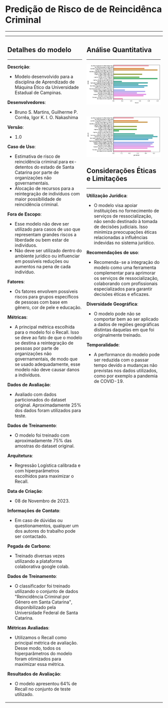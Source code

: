 
# **Predição de Risco de de Reincidênca Criminal**  

***

<table>

<td>

## **Detalhes do modelo**

***

**Descrição**: 
- Modelo desenvolvido para a disciplina de Aprendizado de Máquina Ético da Universidade Estadual de Campinas.
 
**Desenvolvedores**: 
- Bruno S. Martins, Guilherme P. Corrêa, Igor K. I. O. Nakashima
 
**Versão**: 
- 1.0

**Caso de Uso**: 
- Estimativa de risco de reincidência criminal para ex-detentos do estado de Santa Catarina por parte de organizações não governamentais.
- Alocação de recursos para a reintegração de indivíduos com maior possibilidade de reincidência criminal.
 
**Fora de Escopo**: 
- Esse modelo não deve ser utilizado para casos de uso
que representam grandes riscos a liberdade ou bem estar de indivíduos. 
- Não deve ser utilizado dentro do ambiente jurídico ou influenciar em possíveis reduções ou aumentos na pena de cada indivíduo.

**Fatores**:
- Os fatores envolvem possíveis riscos para grupos específicos de pessoas com base em gênero, cor de pele e educação. 
 
**Métricas**:
- A principal métrica escolhida para o modelo foi o Recall. Isso se deve ao fato de que o modelo se destina a reintegração de pessoas por parte de organizações não governamentais,
de modo que se usado adequadamente, esse modelo não deve causar danos a indivíduos.

**Dados de Avaliação**:
- Avaliado com dados particionados do dataset original. Aproximadamente 25% dos dados foram utilizados para teste.

**Dados de Treinamento**:
- O modelo foi treinado com aproximadamente 75% das amostras do dataset original.

**Arquitetura**: 
- Regressão Logística calibrada e com hiperparâmetros escolhidos para maximizar o Recall.

**Data de Criação**: 
- 08 de Novembro de 2023.

**Informações de Contato**: 
- Em caso de dúvidas ou questionamentos, qualquer um 
dos autores do trabalho pode ser contactado.
 
**Pegada de Carbono**: 
- Treinado diversas vezes utilizando a plataforma colaborativa google colab.

**Dados de Treinamento**: 
- O classificador foi treinado utilizando o conjunto de dados 
"Reincidência Criminal por Gênero em Santa Catarina", disponibilizado pela 
Universidade Federal de Santa Catarina.

**Métricas Avaliadas**: 
- Utilizamos o Recall como principal métrica de avaliação. 
Desse modo, todos os hiperparâmetros do modelo foram otimizados para 
maximizar essa métrica.

**Resultados de Avaliação**: 
- O modelo apresentou 64% de Recall no conjunto de 
teste utilizado. 
 
</td>

<td style="vertical-align: top">

## **Análise Quantitativa**
***

<img src="./assets/recall_per_group.png" style="margin-bottom: 35px">

<img src="./assets/precision_per_group.png">

## **Considerações Éticas e Limitações**

***

**Utilização Jurídica**: 
- O modelo visa apoiar instituições no fornecimento de serviços de ressocialização, não sendo destinado à tomada de decisões judiciais. Isso minimiza preocupações éticas relacionadas a influências indevidas no sistema jurídico.

**Recomendações de uso**:
-  Recomenda-se a integração do modelo como uma ferramenta complementar para aprimorar os serviços de ressocialização, colaborando com profissionais especializados para garantir decisões éticas e eficazes.

**Diversidade Geográfica**:

- O modelo pode não se comportar bem ao ser aplicado a dados de regiões geográficas distintas daquelas em que foi originalmente treinado.

**Temporalidade**:

- A performance do modelo pode ser reduzida com o passar tempo devido a mudanças não previstas nos dados utilizados, como por exemplo a pandemia de COVID-19.

</td>

</table>

